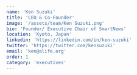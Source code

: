 ```yaml
---
name: 'Ken Suzuki'
title: 'CEO & Co-Founder'
image: '/assets/team/Ken Suzuki.png'
bio: 'Founder/ Executive Chair of SmartNews'
location: 'Kyoto, Japan'
linkedin: 'https://linkedin.com/in/ken-suzuki'
twitter: 'https://twitter.com/kensuzuki'
email: 'ken@alife.org'
order: 1
category: 'executives'
---
```

